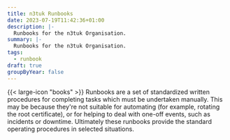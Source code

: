 ```yaml
---
title: n3tuk Runbooks
date: 2023-07-19T11:42:36+01:00
description: |-
  Runbooks for the n3tuk Organisation.
summary: |-
  Runbooks for the n3tuk Organisation.
tags:
  - runbook
draft: true
groupByYear: false
---
```


{{< large-icon "books" >}} Runbooks are a set of standardized written procedures
for completing tasks which must be undertaken manually. This may be because
they're not suitable for automating (for example, rotating the root
certificate), or for helping to deal with one-off events, such as incidents or
downtime. Ultimately these runbooks provide the standard operating procedures in
selected situations.
